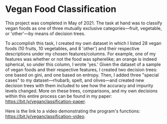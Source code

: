 # Vegan Food Classification

This project was completed in May of 2021. The task at hand was to classify vegan foods as one of three mutually exclusive categories—fruit, vegetable, or 'other'—by means of decision trees. 

To accomplish this task, I created my own dataset in which I listed 28 vegan foods (10 fruits, 10 vegetables, and 8 'other') and their respective descriptions under my chosen features/columns. For example, one of my features was whether or not the food was spherelike; an orange is indeed spherical, so under this column, I wrote 'yes.' Given the dataset of a sample of vegan foods and their respective features, I created two decision trees: one based on gini, and one based on entropy.  Then, I added three "special cases" to my dataset—rhubarb, spelt, and olives—and created new decision trees with them included to see how the accuracy and impurity levels changed. More on these trees, comparisons, and my own decisions within this entire process can be found in my paper: https://bit.ly/veganclassification-paper.

Here is the link to a video demonstrating the program's functions: https://bit.ly/veganclassification-video.
